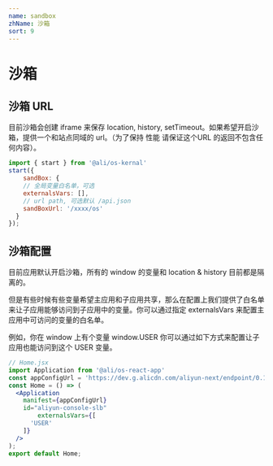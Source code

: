 ```yaml
---
name: sandbox
zhName: 沙箱
sort: 9
---
```


# 沙箱

## 沙箱 URL

目前沙箱会创建 iframe 来保存 location, history, setTimeout。如果希望开启沙箱，提供一个和站点同域的 url。（为了保持 性能 请保证这个URL 的返回不包含任何内容）。

```jsx
import { start } from '@ali/os-kernal'
start({
    sandBox: {
    // 全局变量白名单，可选
    externalsVars: [],
    // url path, 可选默认 /api.json
    sandBoxUrl: '/xxxx/os'
  }
});
```

## 沙箱配置

目前应用默认开启沙箱，所有的 window 的变量和 location & history 目前都是隔离的。

但是有些时候有些变量希望主应用和子应用共享，那么在配置上我们提供了白名单来让子应用能够访问到子应用中的变量。你可以通过指定 externalsVars 来配置主应用中可访问的变量的白名单。

例如，你在 window 上有个变量 window.USER 你可以通过如下方式来配置让子应用也能访问到这个 USER  变量。

```jsx
// Home.jsx
import Application from '@ali/os-react-app'
const appConfigUrl = 'https://dev.g.alicdn.com/aliyun-next/endpoint/0.1.0/endpoint.manifest.json';
const Home = () => (
  <Application
    manifest={appConfigUrl}
    id="aliyun-console-slb"
        externalsVars={[
      'USER'      
    ]}
  />
);
export default Home;
```